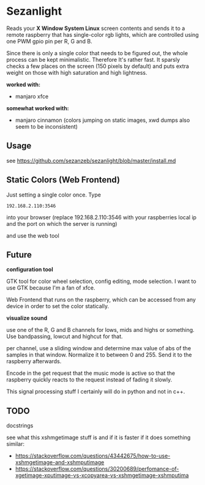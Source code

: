 # Sezanlight

Reads your **X Window System Linux** screen contents and sends it to a remote raspberry that has single-color
rgb lights, which are controlled using one PWM gpio pin per R, G and B.

Since there is only a single color that needs to be figured out, the whole process can be kept minimalistic.
Therefore It's rather fast. It sparsly checks a few places on the screen (150 pixels by default) and puts
extra weight on those with high saturation and high lightness.

**worked with:**
- manjaro xfce

**somewhat worked with:**
- manjaro cinnamon (colors jumping on static images, xwd dumps also seem to be inconsistent)

## Usage

see https://github.com/sezanzeb/sezanlight/blob/master/install.md

## Static Colors (Web Frontend)

Just setting a single color once. Type

```
192.168.2.110:3546
```

into your browser (replace 192.168.2.110:3546 with your raspberries local ip and the port on which the server is running)

and use the web tool

## Future

**configuration tool**

GTK tool for color wheel selection, config editing, mode selection. I want to use GTK because I'm a fan of xfce.

Web Frontend that runs on the raspberry, which can be accessed from any device in order to set the color statically.

**visualize sound**

use one of the R, G and B channels for lows, mids and highs or something. Use bandpassing, lowcut and highcut for that.

per channel, use a sliding window and determine max value of abs of the samples in that window. Normalize it to
between 0 and 255. Send it to the raspberry afterwards.

Encode in the get request that the music mode is active so that the raspberry quickly reacts to the request instead of
fading it slowly.

This signal processing stuff I certainly will do in python and not in c++.

## TODO

docstrings

see what this xshmgetimage stuff is and if it is faster if it does something similar:
- https://stackoverflow.com/questions/43442675/how-to-use-xshmgetimage-and-xshmputimage 
- https://stackoverflow.com/questions/30200689/perfomance-of-xgetimage-xputimage-vs-xcopyarea-vs-xshmgetimage-xshmputima